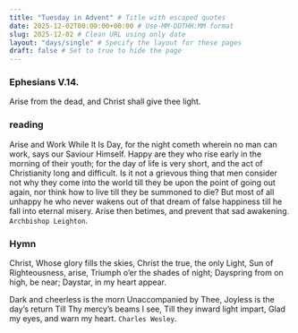 ```yaml
---
title: "Tuesday in Advent" # Title with escaped quotes
date: 2025-12-02T00:00:00+00:00 # Use-MM-DDTHH:MM format
slug: 2025-12-02 # Clean URL using only date
layout: "days/single" # Specify the layout for these pages
draft: false # Set to true to hide the page
---
```


### Ephesians V.14.

Arise from the dead, and Christ shall give thee light.


### reading

Arise and Work While It Is Day, for the night cometh wherein no man can work, says our Saviour Himself. Happy are they who rise early in the morning of their youth; for the day of life is very short, and the act of Christianity long and difficult. Is it not a grievous thing that men consider not why they come into the world till they be upon the point of going out again, nor think how to live till they be summoned to die? But most of all unhappy he who never wakens out of that dream of false happiness till he fall into eternal misery. Arise then betimes, and prevent that sad awakening.
`Archbishop Leighton`.


### Hymn

Christ, Whose glory fills the skies,
Christ the true, the only Light,
Sun of Righteousness, arise,
Triumph o&rsquo;er the shades of night;
Dayspring from on high, be near;
Daystar, in my heart appear.

Dark and cheerless is the morn
Unaccompanied by Thee,
Joyless is the day&rsquo;s return
Till Thy mercy&rsquo;s beams I see,
Till they inward light impart,
Glad my eyes, and warn my heart.
`Charles Wesley`.